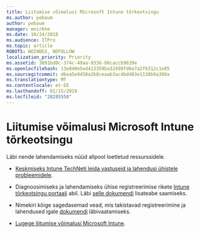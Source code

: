 ```yaml
---
title: Liitumise võimalusi Microsoft Intune tõrkeotsingu
ms.author: pebaum
author: pebaum
manager: mnirkhe
ms.date: 10/24/2018
ms.audience: ITPro
ms.topic: article
ROBOTS: NOINDEX, NOFOLLOW
localization_priority: Priority
ms.assetid: 3891bd0c-374c-49aa-9336-86caccb9639e
ms.openlocfilehash: 13e840e5ed413359ba32498fd6e7a2f6312c1e85
ms.sourcegitcommit: d6ea5e9458a2b8ceaab3ac4bd483e1130b9a398a
ms.translationtype: MT
ms.contentlocale: et-EE
ms.lasthandoff: 01/15/2019
ms.locfileid: "28285558"
---
```

# <a name="troubleshoot-issues-with-enrollment-options-microsoft-intune"></a>Liitumise võimalusi Microsoft Intune tõrkeotsingu

Läbi nende lahendamiseks nüüd allpool loetletud ressurssidele. 
  
- [Keskmiseks Intune TechNeti leida vastuseid ja lahendusi ühistele probleemidele](https://social.technet.microsoft.com/Forums/en-US/home?category=microsoftintune&amp;filter=alltypes&amp;sort=lastpostdesc).
    
- Diagnoosimiseks ja lahendamiseks ühise registreerimise rikete [Intune tõrkeotsingu portaali](https://aka.ms/intunetroubleshooting) abil. Läbi [selle dokumendi](https://docs.microsoft.com/en-us/intune/help-desk-operators) lisateabe saamiseks. 
    
- Nimekiri kõige sagedasemad vead, mis takistavad registreerimine ja lahendused igale [dokumendi](https://docs.microsoft.com/en-us/intune-classic/Troubleshoot/troubleshoot-device-enrollment-in-intune) läbivaatamiseks. 
    
- [Lugege liitumise võimalusi Microsoft Intune](https://docs.microsoft.com/en-us/intune/enrollment-options).
    

